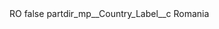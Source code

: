 <?xml version="1.0" encoding="UTF-8"?>
<CustomMetadata xmlns="http://soap.sforce.com/2006/04/metadata" xmlns:xsi="http://www.w3.org/2001/XMLSchema-instance" xmlns:xsd="http://www.w3.org/2001/XMLSchema">
    <label>RO</label>
    <protected>false</protected>
    <values>
        <field>partdir_mp__Country_Label__c</field>
        <value xsi:type="xsd:string">Romania</value>
    </values>
</CustomMetadata>
